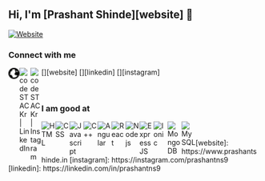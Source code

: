 ## Hi, I'm [Prashant Shinde][website] 👋

[![Website](https://img.shields.io/website?label=www.prashantshinde.in&style=for-the-badge&url=https%3A%2F%2Fwww.prashantshinde.in)](https://www.prashantshinde.in)

### Connect with me

[<img align="left" alt="codeSTACKr.com" width="22px" src="https://raw.githubusercontent.com/iconic/open-iconic/master/svg/globe.svg" />][website]
[<img align="left" alt="codeSTACKr | LinkedIn" width="22px" src="https://cdn.jsdelivr.net/npm/simple-icons@v3/icons/linkedin.svg" />][linkedin]
[<img align="left" alt="codeSTACKr | Instagram" width="22px" src="https://cdn.jsdelivr.net/npm/simple-icons@v3/icons/instagram.svg" />][instagram]

<br />

### I am good at
<img align="left" alt="HTML" width="28px" src="https://www.prashantshinde.in/assets/images/skills/html.png" />
<img align="left" alt="CSS" width="28px" src="https://www.prashantshinde.in/assets/images/skills/css.png" />
<img align="left" alt="Javascript" width="28px" src="https://www.prashantshinde.in/assets/images/skills/javascript.png" />
<img align="left" alt="C++" width="28px" src="https://www.prashantshinde.in/assets/images/skills/cpp.png" />
<img align="left" alt="Angular" width="28px" src="https://www.prashantshinde.in/assets/images/skills/angular.png" />
<img align="left" alt="React" width="28px" src="https://www.prashantshinde.in/assets/images/skills/react.png" />
<img align="left" alt="Nodejs" width="28px" src="https://www.prashantshinde.in/assets/images/skills/nodejs.png" />
<img align="left" alt="ExpressJS" width="28px" src="https://www.prashantshinde.in/assets/images/skills/expressjs.png" />
<img align="left" alt="Ionic" width="28px" src="https://www.prashantshinde.in/assets/images/skills/ionic.png" />
<img align="left" alt="MongoDB" width="28px" src="https://www.prashantshinde.in/assets/images/skills/mongo.png" />
<img align="left" alt="MySQL" width="28px" src="https://www.prashantshinde.in/assets/images/skills/mysql.png" />
<br />
<br />
[website]: https://www.prashantshinde.in
[instagram]: https://instagram.com/prashantns9
[linkedin]: https://linkedin.com/in/prashantns9
